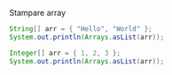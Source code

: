 Stampare array
```java
String[] arr = { "Hello", "World" };
System.out.println(Arrays.asList(arr));

Integer[] arr = { 1, 2, 3 };
System.out.println(Arrays.asList(arr));
```
